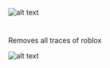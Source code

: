 ![alt text](https://i.ibb.co/zHWZ114j/ui.png)
#
Removes all traces of roblox </br>

![alt text](https://img.shields.io/badge/WaterUtils-blue)
